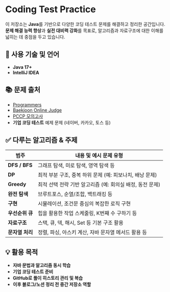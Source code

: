 # Coding Test Practice

이 저장소는 **Java**를 기반으로 다양한 코딩 테스트 문제를 해결하고 정리한 공간입니다.  
**문제 해결 능력 향상**과 **실전 대비력 강화**를 목표로, 알고리즘과 자료구조에 대한 이해를 넓히는 데 중점을 두고 있습니다.

## 🔧 사용 기술 및 언어

- **Java 17+**
- **IntelliJ IDEA**


## 📚 문제 출처

- [Programmers](https://programmers.co.kr/)
- [Baekjoon Online Judge](https://www.acmicpc.net/)
- [PCCP 모의고사](https://school.programmers.co.kr/pccp)
- **기업 코딩 테스트** 예제 문제 (네이버, 카카오, 토스 등)

## ✅ 다루는 알고리즘 & 주제

| 범주            | 내용 및 예시 문제 유형                                       |
|----------------|-----------------------------------------------------------|
| **DFS / BFS**   | 그래프 탐색, 미로 탐색, 영역 탐색 등                              |
| **DP**          | 최적 부분 구조, 중복 하위 문제 (예: 피보나치, 배낭 문제)                 |
| **Greedy**      | 최적 선택 전략 기반 알고리즘 (예: 회의실 배정, 동전 문제)               |
| **완전 탐색**   | 브루트포스, 순열/조합, 백트래킹 등                               |
| **구현**        | 시뮬레이션, 조건문 중심의 복잡한 로직 구현                          |
| **우선순위 큐** | 힙을 활용한 작업 스케줄링, K번째 수 구하기 등                         |
| **자료구조**     | 스택, 큐, 덱, 해시, Set 등 기본 구조 활용                          |
| **문자열 처리** | 정렬, 파싱, 아스키 계산, 자바 문자열 메서드 활용 등                    |

## 💡 활용 목적

- **자바 문법과 알고리즘 동시 학습**
- **기업 코딩 테스트 준비**
- **GitHub로 풀이 히스토리 관리 및 복습**
- **이후 블로그/노션 정리 전 중간 저장소 역할**

